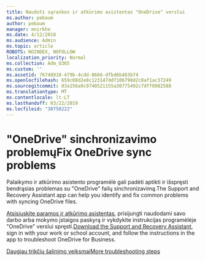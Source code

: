 ```yaml
---
title: Naudoti sąrankos ir atkūrimo asistentas "OneDrive" verslui
ms.author: pebaum
author: pebaum
manager: mnirkhe
ms.date: 4/12/2018
ms.audience: Admin
ms.topic: article
ROBOTS: NOINDEX, NOFOLLOW
localization_priority: Normal
ms.collection: Adm_O365
ms.custom: ''
ms.assetid: 76748918-479b-4cdd-8666-dfbd6b483b74
ms.openlocfilehash: 659c08d2e8c123147dd7106798d2c8af1ac37249
ms.sourcegitcommit: 03a156a9c9740521155a30775492c7dff0982588
ms.translationtype: MT
ms.contentlocale: lt-LT
ms.lasthandoff: 03/22/2019
ms.locfileid: "30758222"
---
```

# <a name="fix-onedrive-sync-problems"></a><span data-ttu-id="bbf9a-102">"OneDrive" sinchronizavimo problemų</span><span class="sxs-lookup"><span data-stu-id="bbf9a-102">Fix OneDrive sync problems</span></span>

<span data-ttu-id="bbf9a-103">Palaikymo ir atkūrimo asistento programėlė gali padėti aptikti ir išspręsti bendrąsias problemas su "OneDrive" failų sinchronizavimą.</span><span class="sxs-lookup"><span data-stu-id="bbf9a-103">The Support and Recovery Assistant app can help you identify and fix common problems with syncing OneDrive files.</span></span> 
  
<span data-ttu-id="bbf9a-104">[Atsisiųskite paramos ir atkūrimo asistentas](https://aka.ms/sara), prisijungti naudodami savo darbo arba mokymo įstaigos paskyrą ir vykdykite instrukcijas programėlėje "OneDrive" verslui spręsti.</span><span class="sxs-lookup"><span data-stu-id="bbf9a-104">[Download the Support and Recovery Assistant](https://aka.ms/sara), sign in with your work or school account, and follow the instructions in the app to troubleshoot OneDrive for Business.</span></span> 
  
[<span data-ttu-id="bbf9a-105">Daugiau trikčių šalinimo veiksmai</span><span class="sxs-lookup"><span data-stu-id="bbf9a-105">More troubleshooting steps</span></span>](https://go.microsoft.com/fwlink/?linkid=872097)
  

